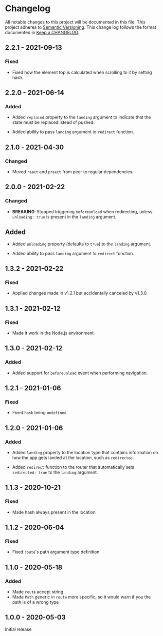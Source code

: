 # Changelog

All notable changes to this project will be documented in this file.
This project adheres to [Semantic Versioning].
This change log follows the format documented in [Keep a CHANGELOG].

[semantic versioning]: http://semver.org/
[keep a changelog]: http://keepachangelog.com/

## 2.2.1 - 2021-09-13

### Fixed

- Fixed how the element top is calculated when scrolling to it by setting hash.

## 2.2.0 - 2021-06-14

### Added

- Added `replaced` property to the `landing` argument to indicate that the state must be replaced istead of pushed.

- Added ability to pass `landing` argument to `redirect` function.

## 2.1.0 - 2021-04-30

### Changed

- Moved `react` and `preact` from peer to regular dependencies.

## 2.0.0 - 2021-02-22

### Changed

- **BREAKING**: Stopped triggering `beforeunload` when redirecting, unless `unloading: true` is present in the `landing` argument.

## Added

- Added `unloading` property (defaults to `true`) to the `landing` argument.

- Added ability to pass `landing` argument to `redirect` function.

## 1.3.2 - 2021-02-22

### Fixed

- Applied changes made in v1.2.1 but accidentally canceled by v1.3.0.

## 1.3.1 - 2021-02-12

### Fixed

- Made it work in the Node.js environment.

## 1.3.0 - 2021-02-12

### Added

- Added support for `beforeunload` event when performing navigation.

## 1.2.1 - 2021-01-06

### Fixed

- Fixed `hash` being `undefined`.

## 1.2.0 - 2021-01-06

### Added

- Added `landing` property to the location type that contains information on how the app gets landed at the location, such as `redirected`.

- Added `redirect` function to the router that automatically sets `redirected: true` to the `landing` argument.

## 1.1.3 - 2020-10-21

### Fixed

- Made hash always present in the location

## 1.1.2 - 2020-06-04

### Fixed

- Fixed `route`'s path argument type definition

## 1.1.0 - 2020-05-18

### Added

- Made `route` accept string
- Made `Path` generic in `route` more specific, so it would warn if you the path is of a wrong type

## 1.0.0 - 2020-05-03

Initial release
